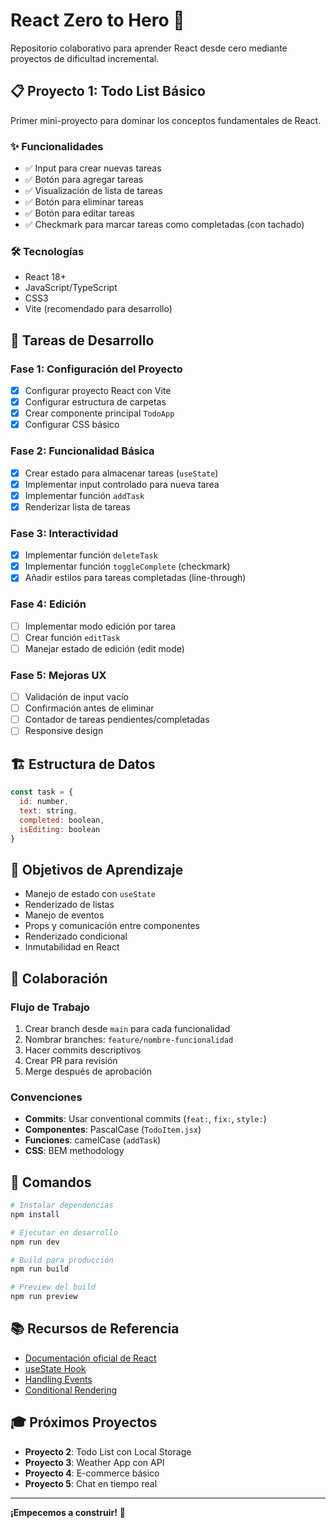 # React Zero to Hero 🚀

Repositorio colaborativo para aprender React desde cero mediante proyectos de dificultad incremental.

## 📋 Proyecto 1: Todo List Básico

Primer mini-proyecto para dominar los conceptos fundamentales de React.

### ✨ Funcionalidades

- ✅ Input para crear nuevas tareas
- ✅ Botón para agregar tareas
- ✅ Visualización de lista de tareas
- ✅ Botón para eliminar tareas
- ✅ Botón para editar tareas
- ✅ Checkmark para marcar tareas como completadas (con tachado)

### 🛠️ Tecnologías

- React 18+
- JavaScript/TypeScript
- CSS3
- Vite (recomendado para desarrollo)

## 📝 Tareas de Desarrollo

### Fase 1: Configuración del Proyecto
- [X] Configurar proyecto React con Vite
- [X] Configurar estructura de carpetas
- [X] Crear componente principal `TodoApp`
- [X] Configurar CSS básico

### Fase 2: Funcionalidad Básica
- [X] Crear estado para almacenar tareas (`useState`)
- [X] Implementar input controlado para nueva tarea
- [X] Implementar función `addTask`
- [X] Renderizar lista de tareas

### Fase 3: Interactividad
- [X] Implementar función `deleteTask`
- [X] Implementar función `toggleComplete` (checkmark)
- [X] Añadir estilos para tareas completadas (line-through)

### Fase 4: Edición
- [ ] Implementar modo edición por tarea
- [ ] Crear función `editTask`
- [ ] Manejar estado de edición (edit mode)

### Fase 5: Mejoras UX
- [ ] Validación de input vacío
- [ ] Confirmación antes de eliminar
- [ ] Contador de tareas pendientes/completadas
- [ ] Responsive design

## 🏗️ Estructura de Datos

```javascript
const task = {
  id: number,
  text: string,
  completed: boolean,
  isEditing: boolean
}
```

## 🎯 Objetivos de Aprendizaje

- Manejo de estado con `useState`
- Renderizado de listas
- Manejo de eventos
- Props y comunicación entre componentes
- Renderizado condicional
- Inmutabilidad en React

## 🤝 Colaboración

### Flujo de Trabajo
1. Crear branch desde `main` para cada funcionalidad
2. Nombrar branches: `feature/nombre-funcionalidad`
3. Hacer commits descriptivos
4. Crear PR para revisión
5. Merge después de aprobación

### Convenciones
- **Commits**: Usar conventional commits (`feat:`, `fix:`, `style:`)
- **Componentes**: PascalCase (`TodoItem.jsx`)
- **Funciones**: camelCase (`addTask`)
- **CSS**: BEM methodology

## 🚀 Comandos

```bash
# Instalar dependencias
npm install

# Ejecutar en desarrollo
npm run dev

# Build para producción
npm run build

# Preview del build
npm run preview
```

## 📚 Recursos de Referencia

- [Documentación oficial de React](https://react.dev)
- [useState Hook](https://react.dev/reference/react/useState)
- [Handling Events](https://react.dev/learn/responding-to-events)
- [Conditional Rendering](https://react.dev/learn/conditional-rendering)

## 🎓 Próximos Proyectos

- **Proyecto 2**: Todo List con Local Storage
- **Proyecto 3**: Weather App con API
- **Proyecto 4**: E-commerce básico
- **Proyecto 5**: Chat en tiempo real

---

**¡Empecemos a construir!** 💪
